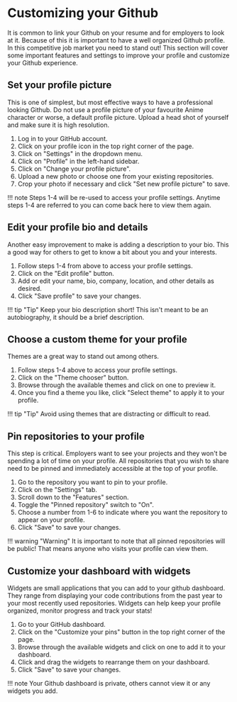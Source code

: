 # Customizing your Github

It is common to link your Github on your resume and for employers to look at it. Because of this it is important to have a well organized Github profile. In this competitive job market you need to stand out! This section will cover some important features and settings to improve your profile and customize your Github experience.

## Set your profile picture

This is one of simplest, but most effective ways to have a professional looking Github. Do not use a profile picture of your favourite Anime character or worse, a default profile picture. Upload a head shot of yourself and make sure it is high resolution.

1. Log in to your GitHub account.
2. Click on your profile icon in the top right corner of the page.
3. Click on "Settings" in the dropdown menu.
4. Click on "Profile" in the left-hand sidebar.
5. Click on "Change your profile picture".
6. Upload a new photo or choose one from your existing repositories.
7. Crop your photo if necessary and click "Set new profile picture" to save.

!!! note
    Steps 1-4 will be re-used to access your profile settings. Anytime steps 1-4 are referred to you can come back here to view them again.

## Edit your profile bio and details

Another easy improvement to make is adding a description to your bio. This a good way for others to get to know a bit about you and your interests.

1. Follow steps 1-4 from above to access your profile settings.
2. Click on the "Edit profile" button.
3. Add or edit your name, bio, company, location, and other details as desired.
4. Click "Save profile" to save your changes.

!!! tip "Tip"
Keep your bio description short! This isn't meant to be an autobiography, it should be a brief description.

## Choose a custom theme for your profile

Themes are a great way to stand out among others.

1. Follow steps 1-4 above to access your profile settings.
2. Click on the "Theme chooser" button.
3. Browse through the available themes and click on one to preview it.
4. Once you find a theme you like, click "Select theme" to apply it to your profile.

!!! tip "Tip"
Avoid using themes that are distracting or difficult to read.

## Pin repositories to your profile

This step is critical. Employers want to see your projects and they won't be spending a lot of time on your profile. All repositories that you wish to share need to be pinned and immediately accessible at the top of your profile.

1. Go to the repository you want to pin to your profile.
2. Click on the "Settings" tab.
3. Scroll down to the "Features" section.
4. Toggle the "Pinned repository" switch to "On".
5. Choose a number from 1-6 to indicate where you want the repository to appear on your profile.
6. Click "Save" to save your changes.

!!! warning "Warning"
It is important to note that all pinned repositories will be public! That means anyone who visits your profile can view them.

## Customize your dashboard with widgets

Widgets are small applications that you can add to your github dashboard. They range from displaying your code contributions from the past year to your most recently used repositories. Widgets can help keep your profile organized, monitor progress and track your stats!

1. Go to your GitHub dashboard.
2. Click on the "Customize your pins" button in the top right corner of the page.
3. Browse through the available widgets and click on one to add it to your dashboard.
4. Click and drag the widgets to rearrange them on your dashboard.
5. Click "Save" to save your changes.

!!! note
   Your Github dashboard is private, others cannot view it or any widgets you add.
